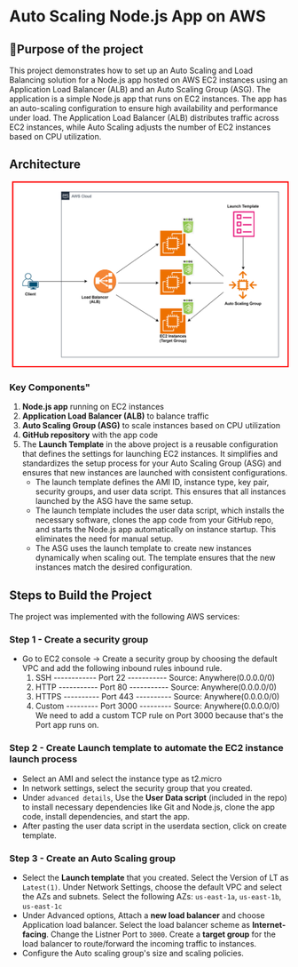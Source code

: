 # Auto Scaling Node.js App on AWS
## 📌Purpose of the project
This project demonstrates how to set up an Auto Scaling and Load Balancing solution for a Node.js app hosted on AWS EC2 instances using an Application Load Balancer (ALB) and an Auto Scaling Group (ASG).
The application is a simple Node.js app that runs on EC2 instances. The app has an auto-scaling configuration to ensure high availability and performance under load. The Application Load Balancer (ALB) distributes traffic across EC2 instances, while Auto Scaling adjusts the number of EC2 instances based on CPU utilization.
## Architecture
![Diagram explaining the architecture of this project](Images/Architecture-diagram.svg)
### Key Components"
1. **Node.js app** running on EC2 instances
2. **Application Load Balancer (ALB)** to balance traffic
3. **Auto Scaling Group (ASG)** to scale instances based on CPU utilization
4. **GitHub repository** with the app code
5. The **Launch Template** in the above project is a reusable configuration that defines the settings for launching EC2 instances. It simplifies and standardizes the setup process for your Auto Scaling Group (ASG) and ensures that new instances are launched with consistent configurations.
   * The launch template defines the AMI ID, instance type, key pair, security groups, and user data script. This ensures
     that all instances launched by the ASG have the same setup.
   * The launch template includes the user data script, which installs the necessary software, clones the app code from your
     GitHub repo, and starts the Node.js app automatically on instance startup. This eliminates the need for manual setup.
   * The ASG uses the launch template to create new instances dynamically when scaling out. The template ensures that the
     new instances match the desired configuration.
   
## Steps to Build the Project
The project was implemented with the following AWS services:
### Step 1 - Create a security group
* Go to EC2 console -> Create a security group by choosing the default VPC and add the following inbound rules inbound rule.
  1. SSH ------------ Port 22 ----------- Source: Anywhere(0.0.0.0/0)
  2. HTTP ----------- Port 80 ----------- Source: Anywhere(0.0.0.0/0)
  3. HTTPS ---------- Port 443 ---------- Source: Anywhere(0.0.0.0/0)
  4. Custom --------- Port 3000 --------- Source: Anywhere(0.0.0.0/0)
We need to add a custom TCP rule on Port 3000 because that's the Port app runs on.
### Step 2 - Create Launch template to automate the EC2 instance launch process
* Select an AMI and select the instance type as t2.micro
* In network settings, select the security group that you created.
* Under `advanced details`, Use the **User Data script** (included in the repo) to install necessary dependencies like Git and Node.js, clone the app code, install dependencies, and start the app.
* After pasting the user data script in the userdata section, click on create template.
### Step 3 - Create an Auto Scaling group
* Select the **Launch template** that you created. Select the Version of LT as `Latest(1)`. Under Network Settings, choose the default VPC and select the AZs and subnets. Select the following AZs: `us-east-1a`, `us-east-1b`, `us-east-1c`
* Under Advanced options, Attach a **new load balancer** and choose Application load balancer. Select the load balancer scheme as **Internet-facing**. Change the Listner Port to `3000`. Create a **target group** for the load balancer to route/forward the incoming traffic to instances.
* Configure the Auto scaling group's size and scaling policies. 
